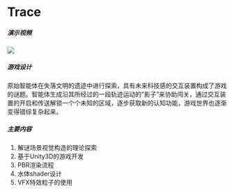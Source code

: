 # Trace

##### 演示视频

[![](https://bb-embed.herokuapp.com/embed?v=BV1fW4y1q74t)](https://www.bilibili.com/video/BV1fW4y1q74t/?vd_source=36fd3a762ee5c7de675cfebd91112817)

##### 游戏设计

原始智能体在失落文明的遗迹中进行探索，具有未来科技感的交互装置构成了游戏的谜题。智能体生成沿其所经过的一段轨迹运动的”影子”来协助闯关，通过交互装置的开启和传送解锁一个个未知的区域，逐步获取新的认知功能，游戏世界也逐渐变得错综复杂起来。

##### 主要内容

1. 解谜场景视觉构造的理论探索
2. 基于Unity3D的游戏开发
3. PBR渲染流程
4. 水体shader设计
5. VFX特效粒子的使用
